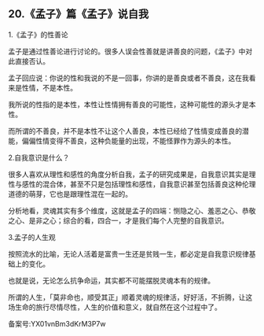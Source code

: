 ## 20.《孟子》篇《孟子》说自我
1.《孟子》的性善论


孟子是通过性善论进行讨论的。很多人误会性善就是讲善良的问题，《孟子》中对此直接否认。


孟子回应说：你说的性和我说的不是一回事，你讲的是善良或者不善良，这在我看来是性情，不是本性。


我所说的性指的是本性，本性让性情拥有善良的可能性，这种可能性的源头才是本性。


而所谓的不善良，并不是本性不让这个人善良，本性已经给了性情变成善良的潜能，偏偏性情变得不善良，这种负能量的出现，不能怪罪作为源头的本性。


2.自我意识是什么？


很多人喜欢从理性和感性的角度分析自我，孟子的研究成果是，自我意识其实是理性与感性的混合体，甚至不只是包括理性和感性，自我意识甚至包括善良这种伦理道德的萌芽，它也是跟理性混在一起的。


分析地看，灵魂其实有多个维度，这就是孟子的四端：恻隐之心、羞恶之心、恭敬之心、是非之心；综合的看，四合一，才是我们每个人完整的自我意识。


3.孟子的人生观


按照流水的比喻，无论人活着是富贵一生还是贫贱一生，都必定是自我意识规律基础上的变化。


也就是说，无论怎么抗争命运，其实都不可能摆脱灵魂本有的规律。


所谓的人生，「莫非命也，顺受其正」顺着灵魂的规律活，好好活，不折腾，让这场生命的旅行尽情尽性，人生的价值和意义，就自然在这个过程中了。


备案号:YX01vnBm3dKrM3P7w

